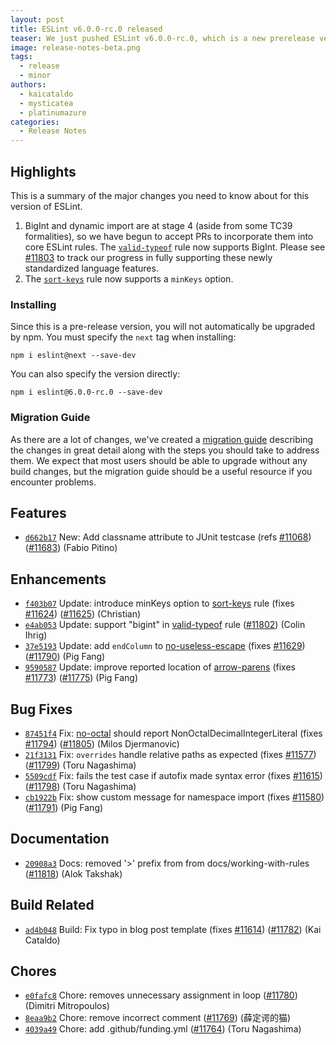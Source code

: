 ```yaml
---
layout: post
title: ESLint v6.0.0-rc.0 released
teaser: We just pushed ESLint v6.0.0-rc.0, which is a new prerelease version for ESLint v6. This release adds some new features and fixes several bugs found in the previous release. This release also has some breaking changes, so please read the following closely."
image: release-notes-beta.png
tags:
  - release
  - minor
authors:
  - kaicataldo
  - mysticatea
  - platinumazure
categories:
  - Release Notes
---
```


## Highlights

This is a summary of the major changes you need to know about for this version of ESLint.

1. BigInt and dynamic import are at stage 4 (aside from some TC39 formalities), so we have begun to accept PRs to incorporate them into core ESLint rules. The [`valid-typeof`](/docs/rules/valid-typeof) rule now supports BigInt. Please see [#11803](https://github.com/eslint/eslint/issues/11803) to track our progress in fully supporting these newly standardized language features.
1. The [`sort-keys`](/docs/rules/sort-keys) rule now supports a `minKeys` option.

### Installing

Since this is a pre-release version, you will not automatically be upgraded by npm. You must specify the `next` tag when installing:

```
npm i eslint@next --save-dev
```

You can also specify the version directly:

```
npm i eslint@6.0.0-rc.0 --save-dev
```

### Migration Guide

As there are a lot of changes, we've created a [migration guide](/docs/6.0.0/user-guide/migrating-to-6.0.0) describing the changes in great detail along with the steps you should take to address them. We expect that most users should be able to upgrade without any build changes, but the migration guide should be a useful resource if you encounter problems.

## Features

* [`d662b17`](https://github.com/eslint/eslint/commit/d662b178c7dad193201564d16f7977af2f81ebcf) New: Add classname attribute to JUnit testcase (refs [#11068](https://github.com/eslint/eslint/issues/11068)) ([#11683](https://github.com/eslint/eslint/issues/11683)) (Fabio Pitino)

## Enhancements

* [`f403b07`](https://github.com/eslint/eslint/commit/f403b07283f91f1285d8318d6acea851dd765755) Update: introduce minKeys option to [sort-keys](/docs/rules/sort-keys) rule (fixes [#11624](https://github.com/eslint/eslint/issues/11624)) ([#11625](https://github.com/eslint/eslint/issues/11625)) (Christian)
* [`e4ab053`](https://github.com/eslint/eslint/commit/e4ab0531c4e44c23494c6a802aa2329d15ac90e5) Update: support "bigint" in [valid-typeof](/docs/rules/valid-typeof) rule ([#11802](https://github.com/eslint/eslint/issues/11802)) (Colin Ihrig)
* [`37e5193`](https://github.com/eslint/eslint/commit/37e5193102d7544f155cdcb09c7c50dc602914d4) Update: add `endColumn` to [no-useless-escape](/docs/rules/no-useless-escape) (fixes [#11629](https://github.com/eslint/eslint/issues/11629)) ([#11790](https://github.com/eslint/eslint/issues/11790)) (Pig Fang)
* [`9590587`](https://github.com/eslint/eslint/commit/9590587cef74c936ef9b7ce2d22a71e2fd0fbbc4) Update: improve reported location of [arrow-parens](/docs/rules/arrow-parens) (fixes [#11773](https://github.com/eslint/eslint/issues/11773)) ([#11775](https://github.com/eslint/eslint/issues/11775)) (Pig Fang)

## Bug Fixes

* [`87451f4`](https://github.com/eslint/eslint/commit/87451f4779bc4c0ec874042b6854920f947ee258) Fix: [no-octal](/docs/rules/no-octal) should report NonOctalDecimalIntegerLiteral (fixes [#11794](https://github.com/eslint/eslint/issues/11794)) ([#11805](https://github.com/eslint/eslint/issues/11805)) (Milos Djermanovic)
* [`21f3131`](https://github.com/eslint/eslint/commit/21f3131aa1636afa8e5c01053e0e870f968425b1) Fix: `overrides` handle relative paths as expected (fixes [#11577](https://github.com/eslint/eslint/issues/11577)) ([#11799](https://github.com/eslint/eslint/issues/11799)) (Toru Nagashima)
* [`5509cdf`](https://github.com/eslint/eslint/commit/5509cdfa1b3d575248eef89a935f79c82e3f3071) Fix: fails the test case if autofix made syntax error (fixes [#11615](https://github.com/eslint/eslint/issues/11615)) ([#11798](https://github.com/eslint/eslint/issues/11798)) (Toru Nagashima)
* [`cb1922b`](https://github.com/eslint/eslint/commit/cb1922bdc07e58de0e55c13fd992dd8faf3292a4) Fix: show custom message for namespace import (fixes [#11580](https://github.com/eslint/eslint/issues/11580)) ([#11791](https://github.com/eslint/eslint/issues/11791)) (Pig Fang)

## Documentation

* [`20908a3`](https://github.com/eslint/eslint/commit/20908a38f489c285abf8fceef4d9d13bf8b87f22) Docs: removed '>' prefix from from docs/working-with-rules ([#11818](https://github.com/eslint/eslint/issues/11818)) (Alok Takshak)

## Build Related

* [`ad4b048`](https://github.com/eslint/eslint/commit/ad4b048c6d034cbd7fd97deb4390d059bde8803f) Build: Fix typo in blog post template (fixes [#11614](https://github.com/eslint/eslint/issues/11614)) ([#11782](https://github.com/eslint/eslint/issues/11782)) (Kai Cataldo)

## Chores

* [`e0fafc8`](https://github.com/eslint/eslint/commit/e0fafc8ef59a80a6137f4170bbe46582d6fbcafc) Chore: removes unnecessary assignment in loop ([#11780](https://github.com/eslint/eslint/issues/11780)) (Dimitri Mitropoulos)
* [`8eaa9b2`](https://github.com/eslint/eslint/commit/8eaa9b259dc08dfb48269b1e4413d0d47698ed87) Chore: remove incorrect comment ([#11769](https://github.com/eslint/eslint/issues/11769)) (薛定谔的猫)
* [`4039a49`](https://github.com/eslint/eslint/commit/4039a49177f2fefacd747050b420c0c4560b7d4b) Chore: add .github/funding.yml ([#11764](https://github.com/eslint/eslint/issues/11764)) (Toru Nagashima)
